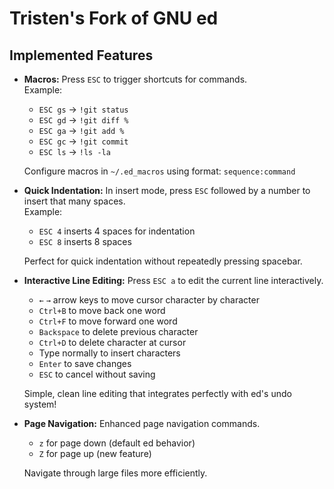 # Tristen's Fork of GNU ed

## Implemented Features

- **Macros:** Press `ESC` to trigger shortcuts for commands.  
    Example:  
    - `ESC gs` → `!git status`
    - `ESC gd` → `!git diff %`
    - `ESC ga` → `!git add %`
    - `ESC gc` → `!git commit`
    - `ESC ls` → `!ls -la`
    
    Configure macros in `~/.ed_macros` using format: `sequence:command`

- **Quick Indentation:** In insert mode, press `ESC` followed by a number to insert that many spaces.  
    Example:  
    - `ESC 4` inserts 4 spaces for indentation
    - `ESC 8` inserts 8 spaces
    
    Perfect for quick indentation without repeatedly pressing spacebar.

- **Interactive Line Editing:** Press `ESC a` to edit the current line interactively.
    - `←` `→` arrow keys to move cursor character by character
    - `Ctrl+B` to move back one word
    - `Ctrl+F` to move forward one word
    - `Backspace` to delete previous character
    - `Ctrl+D` to delete character at cursor
    - Type normally to insert characters
    - `Enter` to save changes
    - `ESC` to cancel without saving
    
    Simple, clean line editing that integrates perfectly with ed's undo system!

- **Page Navigation:** Enhanced page navigation commands.
    - `z` for page down (default ed behavior)
    - `Z` for page up (new feature)
    
    Navigate through large files more efficiently.

